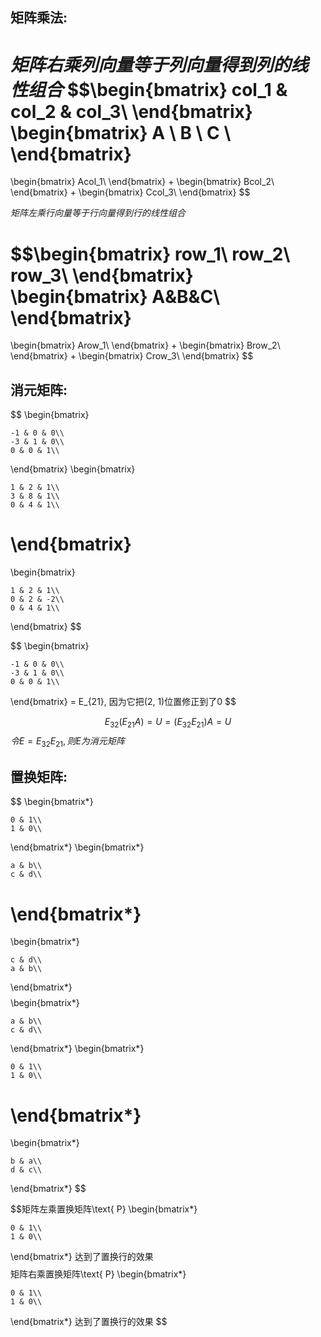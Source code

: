 ## 矩阵乘法:

$矩阵右乘列向量等于列向量得到列的线性组合$
$$\begin{bmatrix}
col_1 & col_2 & col_3\\
\end{bmatrix}
\begin{bmatrix}
A \\
B \\
C \\
\end{bmatrix} 
=  
\begin{bmatrix}
Acol_1\\
\end{bmatrix}
+
\begin{bmatrix}
Bcol_2\\
\end{bmatrix}
+
\begin{bmatrix}
Ccol_3\\
\end{bmatrix}
$$

$矩阵左乘行向量等于行向量得到行的线性组合$

$$\begin{bmatrix}
row_1\\
row_2\\
row_3\\
\end{bmatrix}
\begin{bmatrix}
A&B&C\\
\end{bmatrix}
= 

\begin{bmatrix}
Arow_1\\
\end{bmatrix}
+
\begin{bmatrix}
Brow_2\\
\end{bmatrix}
+
\begin{bmatrix}
Crow_3\\
\end{bmatrix}
$$

## 消元矩阵:

$$
\begin{bmatrix}

    -1 & 0 & 0\\
    -3 & 1 & 0\\
    0 & 0 & 1\\

\end{bmatrix}
\begin{bmatrix}

    1 & 2 & 1\\
    3 & 8 & 1\\
    0 & 4 & 1\\

\end{bmatrix}
= 
\begin{bmatrix}

    1 & 2 & 1\\
    0 & 2 & -2\\
    0 & 4 & 1\\

\end{bmatrix}
$$

$$
\begin{bmatrix}

    -1 & 0 & 0\\
    -3 & 1 & 0\\
    0 & 0 & 1\\

\end{bmatrix} = E_{21}, 因为它把(2, 1)位置修正到了0
$$

$$E_{32}(E_{21}A) = U = (E_{32}E_{21})A = U$$
$令E = E_{32}E_{21}, 则E为消元矩阵$

## 置换矩阵:

$$
\begin{bmatrix*}

    0 & 1\\
    1 & 0\\

\end{bmatrix*}
\begin{bmatrix*}

    a & b\\
    c & d\\

\end{bmatrix*}
=
\begin{bmatrix*}

    c & d\\
    a & b\\

\end{bmatrix*}
$$
$$
\begin{bmatrix*}

    a & b\\
    c & d\\

\end{bmatrix*}
\begin{bmatrix*}

    0 & 1\\
    1 & 0\\

\end{bmatrix*}
=
\begin{bmatrix*}

    b & a\\
    d & c\\

\end{bmatrix*}
$$

$$矩阵左乘置换矩阵\text{ P}
\begin{bmatrix*}

    0 & 1\\
    1 & 0\\

\end{bmatrix*}
达到了置换行的效果
$$
$$
矩阵右乘置换矩阵\text{ P}
\begin{bmatrix*}

    0 & 1\\
    1 & 0\\

\end{bmatrix*}
达到了置换行的效果
$$
